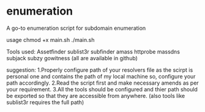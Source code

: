 # enumeration
A go-to enumeration script for subdomain enumeration

usage
chmod +x main.sh
./main.sh <path of file with domain> <export path>

Tools used:
Assetfinder
sublist3r
subfinder
amass
httprobe
massdns
subjack
subzy
gowitness
(all are available in github)

suggestion:
1.Properly configure path of your resolvers file as the scirpt is personal one and contains the path of my local machine 
  so, configure your path accordingly.
2.Read the script first and make necessary amends as per your requirement.
3.All the tools should be configured and thier path should be exported so that they are accessible from anywhere.
  (also tools like sublist3r requires the full path)

